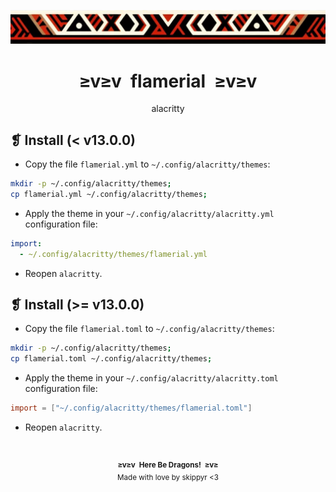 <p align="center">
  <img alt="" src="../../assets/ornament.webp" />
</p>
<h1 align="center">≥v≥v&ensp;flamerial&ensp;≥v≥v</h1>
<p align="center">alacritty</p>

## ❡ Install (< v13.0.0)

- Copy the file `flamerial.yml` to `~/.config/alacritty/themes`:

```sh
mkdir -p ~/.config/alacritty/themes;
cp flamerial.yml ~/.config/alacritty/themes;
```

- Apply the theme in your `~/.config/alacritty/alacritty.yml` configuration file:

```yml
import:
  - ~/.config/alacritty/themes/flamerial.yml
```

- Reopen `alacritty`.

## ❡ Install (>= v13.0.0)

- Copy the file `flamerial.toml` to `~/.config/alacritty/themes`:

```sh
mkdir -p ~/.config/alacritty/themes;
cp flamerial.toml ~/.config/alacritty/themes;
```

- Apply the theme in your `~/.config/alacritty/alacritty.toml` configuration file:

```toml
import = ["~/.config/alacritty/themes/flamerial.toml"]
```

- Reopen `alacritty`.

&ensp;
<p align="center"><sup><strong>≥v≥v&ensp;Here Be Dragons!&ensp;≥v≥</strong><br />Made with love by skippyr <3</sup></p>
